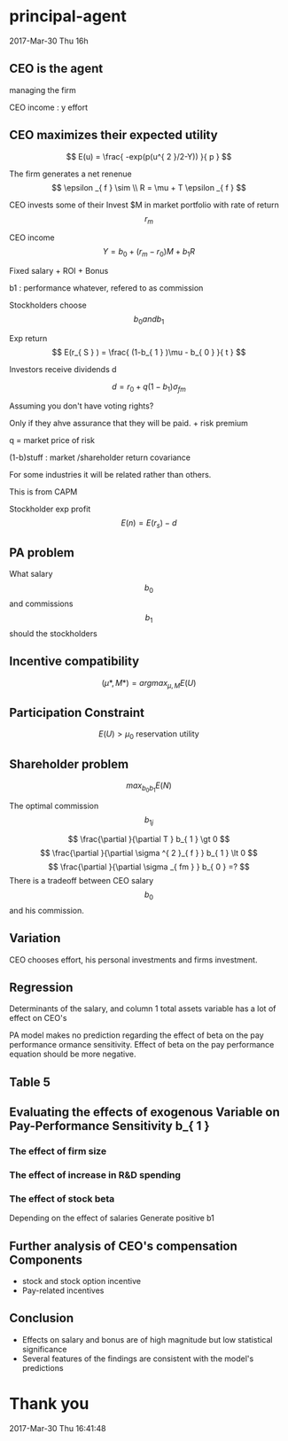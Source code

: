 # principal-agent
2017-Mar-30 Thu 16h

## CEO is the agent
managing the firm

CEO income : y
effort

## CEO maximizes their expected utility
$$
E(u) = \frac{ -exp(p(u^{ 2 }/2-Y)) }{ p }  
$$

The firm generates a net renenue
$$
\epsilon _{ f } \sim  \\
R = \mu  + T \epsilon _{ f }  
$$

CEO invests some of their 
Invest \$M in market portfolio with rate of return $$ r_{ m }  $$ 

CEO income
$$
Y = b_{ 0 } + (r_{ m } -r_{ 0 } )M + b_{ 1 } R 
$$

Fixed salary + ROI + Bonus

b1 : performance whatever, refered to as commission

Stockholders choose $$b_{ 0 } and b_{ 1 } $$

Exp return
$$
E(r_{ S } ) = \frac{ (1-b_{ 1 } )\mu - b_{ 0 }  }{ t }  
$$

Investors receive dividends d

$$
d = r_{ 0 } + q(1-b_{ 1 } ) \sigma_{ fm }  
$$

Assuming you don't have voting rights?

Only if they ahve assurance that they will be paid.  + risk premium

q = market price of risk

(1-b)stuff : market /shareholder return covariance

For some industries it will be related rather than others.

This is from CAPM 

Stockholder exp profit
$$
E(n) = E(r_{ s } ) - d 
$$
## PA problem
What salary $$ b_{ 0 }  $$ and commissions $$ b_{ 1 }  $$  should the stockholders

## Incentive compatibility
$$
(\mu *, M*) = arg max_{ \mu ,M } E(U) 
$$

## Participation Constraint

$$
E(U) \gt  \mu_{ 0 } \text{ reservation utility } 
$$

## Shareholder problem
$$
max _{ b_{ 0 } b_{ 1 }  } E(N) 
$$

The optimal commission $$ b_{ 1j }  $$ 

$$
\frac{\partial  }{\partial T } b_{ 1 } \gt 0 
$$
$$
\frac{\partial  }{\partial \sigma ^{ 2 }_{ f }  } b_{ 1 } \lt 0 
$$
$$
\frac{\partial  }{\partial \sigma _{ fm }  } b_{ 0 }  =? 
$$
There is a tradeoff between CEO salary $$ b_{ 0 }  $$ and his commission.

## Variation

CEO chooses effort, his personal investments and firms investment.

## Regression
Determinants of the salary, and 
column 1 total assets variable has a lot of effect on CEO's 

PA model makes no prediction regarding the effect of beta on the pay performance 
ormance sensitivity. Effect of beta on the pay performance equation should be more negative.

## Table 5

## Evaluating the effects of exogenous Variable on Pay-Performance Sensitivity b_{ 1 }
### The effect of firm size
### The effect of increase in R&D spending
### The effect of stock beta
Depending on the effect of salaries
Generate positive b1

## Further analysis of CEO's compensation Components
- stock and stock option incentive
- Pay-related incentives

## Conclusion
- Effects on salary and bonus are of high magnitude but low statistical significance
- Several features of the findings are consistent with the model's predictions

# Thank you
2017-Mar-30 Thu 16:41:48
